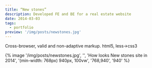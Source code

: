 ```yaml
---
title: “New stones”
description: Developed FE and BE for a real estate website
date: 2014-03-03
tags:
  - portfolio
preview: '/img/posts/newstones.jpg'
---
```


Cross-browser, valid and non-adaptive markup. html5, less->css3

{% image '/img/posts/newstones.jpg', '', 'How looks New stones site in 2014', '(min-width: 768px) 940px, 100vw', '768,940', '940' %}
